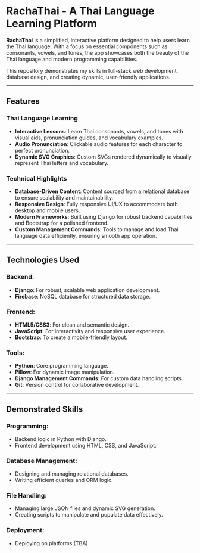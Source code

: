 # RachaThai - A Thai Language Learning Platform

**RachaThai** is a simplified, interactive platform designed to help users learn the Thai language. With a focus on essential components such as consonants, vowels, and tones, the app showcases both the beauty of the Thai language and modern programming capabilities.

This repository demonstrates my skills in full-stack web development, database design, and creating dynamic, user-friendly applications.

---

## Features

### Thai Language Learning
- **Interactive Lessons**: Learn Thai consonants, vowels, and tones with visual aids, pronunciation guides, and vocabulary examples.
- **Audio Pronunciation**: Clickable audio features for each character to perfect pronunciation.
- **Dynamic SVG Graphics**: Custom SVGs rendered dynamically to visually represent Thai letters and vocabulary.

### Technical Highlights
- **Database-Driven Content**: Content sourced from a relational database to ensure scalability and maintainability.
- **Responsive Design**: Fully responsive UI/UX to accommodate both desktop and mobile users.
- **Modern Frameworks**: Built using Django for robust backend capabilities and Bootstrap for a polished frontend.
- **Custom Management Commands**: Tools to manage and load Thai language data efficiently, ensuring smooth app operation.

---

## Technologies Used

### Backend:
- **Django**: For robust, scalable web application development.
- **Firebase**: NoSQL database for structured data storage.

### Frontend:
- **HTML5/CSS3**: For clean and semantic design.
- **JavaScript**: For interactivity and responsive user experience.
- **Bootstrap**: To create a mobile-friendly layout.

### Tools:
- **Python**: Core programming language.
- **Pillow**: For dynamic image manipulation.
- **Django Management Commands**: For custom data handling scripts.
- **Git**: Version control for collaborative development.

---

## Demonstrated Skills

### Programming:
- Backend logic in Python with Django.
- Frontend development using HTML, CSS, and JavaScript.

### Database Management:
- Designing and managing relational databases.
- Writing efficient queries and ORM logic.

### File Handling:
- Managing large JSON files and dynamic SVG generation.
- Creating scripts to manipulate and populate data effectively.

### Deployment:
- Deploying on platforms (TBA)



